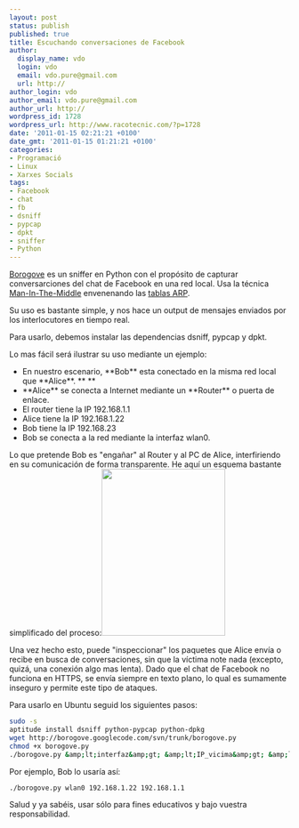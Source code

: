 ```yaml
---
layout: post
status: publish
published: true
title: Escuchando conversaciones de Facebook
author:
  display_name: vdo
  login: vdo
  email: vdo.pure@gmail.com
  url: http://
author_login: vdo
author_email: vdo.pure@gmail.com
author_url: http://
wordpress_id: 1728
wordpress_url: http://www.racotecnic.com/?p=1728
date: '2011-01-15 02:21:21 +0100'
date_gmt: '2011-01-15 01:21:21 +0100'
categories:
- Programació
- Linux
- Xarxes Socials
tags:
- Facebook
- chat
- fb
- dsniff
- pypcap
- dpkt
- sniffer
- Python
---
```


<a title="borogove" href="http://code.google.com/p/borogove/" target="_blank">Borogove</a> es un sniffer en Python con el propósito de capturar conversarciones del chat de Facebook en una red local. Usa la técnica <a href="http://es.wikipedia.org/wiki/Ataque_Man-in-the-middle" target="_blank">Man-In-The-Middle</a> envenenando las <a href="http://es.wikipedia.org/wiki/Address_Resolution_Protocol" target="_self">tablas ARP</a>.

Su uso es bastante simple, y nos hace un output de mensajes enviados por los interlocutores en tiempo real.

Para usarlo, debemos instalar las dependencias dsniff, pypcap y dpkt.

Lo mas fácil será ilustrar su uso mediante un ejemplo:

<ul>
<li>En nuestro escenario, **Bob** esta conectado en la misma red local que **Alice**. ** **</li>
<li>**Alice** se conecta a Internet mediante un **Router** o puerta de enlace.</li>
<li>El router tiene la IP 192.168.1.1</li>
<li>Alice tiene la IP 192.168.1.22</li>
<li>Bob tiene la IP 192.168.23</li>
<li>Bob se conecta a la red mediante la interfaz wlan0.</li>
</ul>

Lo que pretende Bob es "engañar" al Router y al PC de Alice, interfiriendo en su comunicación de forma transparente. He aquí un esquema bastante simplificado del proceso:<a href="http://www.racotecnic.com/wp-content/uploads/2011/01/esquema.jpg"><img class="aligncenter size-medium wp-image-1733" src="http://www.racotecnic.com/wp-content/uploads/2011/01/esquema-222x300.jpg" alt="" width="222" height="300" /></a>

Una vez hecho esto, puede "inspeccionar" los paquetes que Alice envía o recibe en busca de conversaciones, sin que la víctima note nada (excepto, quizá, una conexión algo mas lenta). Dado que el chat de Facebook no funciona en HTTPS, se envía siempre en texto plano, lo qual es sumamente inseguro y permite este tipo de ataques.

Para usarlo en Ubuntu seguid los siguientes pasos:
~~~bash
sudo -s
aptitude install dsniff python-pypcap python-dpkg
wget http://borogove.googlecode.com/svn/trunk/borogove.py
chmod +x borogove.py
./borogove.py &amp;lt;interfaz&amp;gt; &amp;lt;IP_vicima&amp;gt; &amp;lt;gateway&amp;gt;
~~~
Por ejemplo, Bob lo usaría así:
~~~bash
./borogove.py wlan0 192.168.1.22 192.168.1.1
~~~
Salud y ya sabéis, usar sólo para fines educativos y bajo vuestra responsabilidad.
